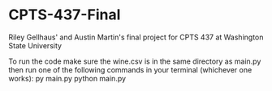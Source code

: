 # CPTS-437-Final
Riley Gellhaus' and Austin Martin's final project for CPTS 437 at Washington State University

To run the code make sure the wine.csv is in the same directory as main.py then run one of the following commands in your terminal (whichever one works):
py main.py
python main.py
